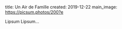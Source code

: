title: Un Air de Famille 
created: 2019-12-22
main_image: https://picsum.photos/200?e

Lipsum Lipsum...
